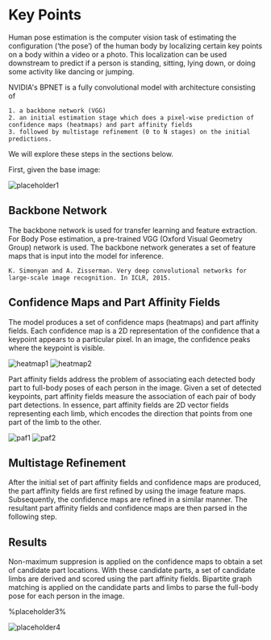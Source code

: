 # Key Points

Human pose estimation is the computer vision task of estimating the configuration (‘the pose’) of the human body by localizing certain key points on a body within a video or a photo. This localization can be used downstream to predict if a person is standing, sitting, lying down, or doing some activity like dancing or jumping.

NVIDIA's BPNET is a fully convolutional model with architecture consisting of

    1. a backbone network (VGG)
    2. an initial estimation stage which does a pixel-wise prediction of confidence maps (heatmaps) and part affinity fields
    3. followed by multistage refinement (0 to N stages) on the initial predictions.

We will explore these steps in the sections below.

First, given the base image:

![placeholder1](%placeholder1%)

## Backbone Network

The backbone network is used for transfer learning and feature extraction. For Body Pose estimation, a pre-trained VGG (Oxford Visual Geometry Group) network is used. The backbone network generates a set of feature maps that is input into the model for inference.

    K. Simonyan and A. Zisserman. Very deep convolutional networks for large-scale image recognition. In ICLR, 2015.

## Confidence Maps and Part Affinity Fields

The model produces a set of confidence maps (heatmaps) and part affinity fields. Each confidence map is a 2D representation of the confidence that a keypoint appears to a particular pixel. In an image, the confidence peaks where the keypoint is visible.

![heatmap1](%placeholder2a%)
![heatmap2](%placeholder2b%)

Part affinity fields address the problem of associating each detected body part to full-body poses of each person in the image. Given a set of detected keypoints, part affinity fields measure the association of each pair of body part detections. In essence, part affinity fields are 2D vector fields representing each limb, which encodes the direction that points from one part of the limb to the other.

![paf1](%placeholder2c%)
![paf2](%placeholder2d%)

## Multistage Refinement

After the initial set of part affinity fields and confidence maps are produced, the part affinity fields are first refined by using the image feature maps. Subsequently, the confidence maps are refined in a similar manner. The resultant part affinity fields and confidence maps are then parsed in the following step.

## Results

Non-maximum suppresion is applied on the confidence maps to obtain a set of candidate part locations. With these candidate parts, a set of candidate limbs are derived and scored using the part affinity fields. Bipartite graph matching is applied on the candidate parts and limbs to parse the full-body pose for each person in the image.

%placeholder3%

![placeholder4](%placeholder4%)
